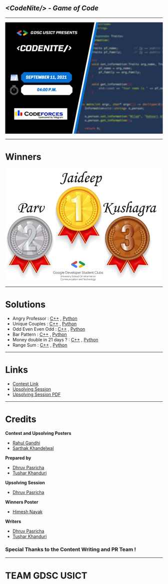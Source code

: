 ## ***<_CodeNite_/> - Game of Code***

<hr>

![Poster](./Resources/poster.gif?raw=true)

<hr>

# Winners

![Poster](./Resources/winners.jpeg)
<hr>

# Solutions
   - Angry Professor : [C++](./Solutions/C++/A_Angry_Professor_at_USICT.cpp)  ,  [Python](./Solutions/Python/A_Angry_Professor_at_USICT.py)
   - Unique Couples : [C++](./Solutions/C++/B_Unique_Couples.cpp)  ,  [Python](./Solutions/Python/B_Unique_Couples.py)
   - Odd Even Even Odd : [C++](./Solutions/C++/C_Odd_Even_Even_Odd.cpp)  ,  [Python](./Solutions/C++/C_Odd_Even_Even_Odd.cpp)
   - Bar Pattern : [C++](./Solutions/C++/D_Bar_Pattern.cpp)  ,  [Python](./Solutions/Python/D_Bar_Pattern.py)
   - Money double in 21 days ? : [C++](./Solutions/C++/E_Money_double_in_21_days_.cpp)  ,  [Python](./Solutions/Python/E_Money_double_in_21_days_.py)
   - Range Sum : [C++](./Solutions/C++/F_Range_Sum.cpp)  ,  [Python](./Solutions/Python/F_Range_Sum.py)
<hr>

# Links
- [Contest Link](https://codeforces.com/contestInvitation/619ef800b4629f4d2e7b687b076a78eea55e552b)
- [Upsolving Session](https://www.youtube.com/watch?v=csVelNP7y54)
- [Upsolving Session PDF](./Resources/Upsolving%20Session%20pdf.pdf)

<hr>

# Credits

   <summary><strong>Contest and Upsolving Posters</strong></summary>
    
   - [Rahul Gandhi](https://github.com/RGTechno/)
   - [Sarthak Khandelwal](https://github.com/HellVolhard07)
  

<summary><strong>Prepared by</strong></summary>
    
   - [Dhruv Pasricha](https://github.com/DhruvPasricha)
   - [Tushar Khanduri](https://github.com/Tushar-K24)

   <summary><strong>Upsolving Session</strong></summary>
   
   - [Dhruv Pasricha](https://github.com/DhruvPasricha)
  
  <summary><strong>Winners Poster</strong></summary>
    
   - [Himesh Nayak](https://github.com/himeshnayak)

  <summary><strong>Writers</strong></summary>
    
   - [Dhruv Pasricha](https://github.com/DhruvPasricha)
   - [Tushar Khanduri](https://github.com/Tushar-K24)

   ### Special Thanks to the Content Writing and PR Team !
<hr>

# TEAM GDSC USICT

